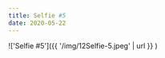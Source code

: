 ```yaml
---
title: Selfie #5
date: 2020-05-22
---
```


!['Selfie #5']({{ '/img/12Selfie-5.jpeg' | url }} )
<br>
